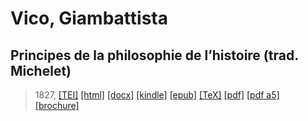 # Vico, Giambattista
## Principes de la philosophie de l’histoire (trad. Michelet)

> 1827,  <a title="Source XML/TEI" class="mime48 tei" href="https://hurlus.github.io/tei/vico1827_michelet.xml">[TEI]</a>  <a title="HTML une page" class="mime48 html" href="https://hurlus.github.io/vico1827_michelet/vico1827_michelet.html">[html]</a>  <a title="Bureautique (LibreOffice, MS.Word)" class="mime48 docx" href="https://hurlus.github.io/vico1827_michelet/vico1827_michelet.docx">[docx]</a>  <a title="Amazon.kindle" class="mime48 mobi" href="https://hurlus.github.io/vico1827_michelet/vico1827_michelet.mobi">[kindle]</a>  <a title="EPUB, pour liseuses et téléphones" class="mime48 epub" href="https://hurlus.github.io/vico1827_michelet/vico1827_michelet.epub">[epub]</a>  <a title="LaTeX" class="mime48 tex" href="https://hurlus.github.io/vico1827_michelet/vico1827_michelet.tex">[TeX]</a>  <a title="PDF à imprimer, A4 2 colonnes" class="mime48 pdf" href="https://hurlus.github.io/vico1827_michelet/vico1827_michelet.pdf">[pdf]</a>  <a title="PDF à lire, A5 une colonne" class="mime48 a5" href="https://hurlus.github.io/vico1827_michelet/vico1827_michelet_a5.pdf">[pdf a5]</a>  <a title="Brochure à agrafer, pdf imposé pour imprimante recto/verso" class="mime48 brochure" href="https://hurlus.github.io/vico1827_michelet/vico1827_michelet_brochure.pdf">[brochure]</a> 
